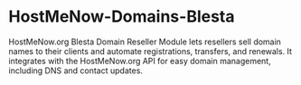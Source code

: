 # HostMeNow-Domains-Blesta
HostMeNow.org Blesta Domain Reseller Module lets resellers sell domain names to their clients and automate registrations, transfers, and renewals. It integrates with the HostMeNow.org API for easy domain management, including DNS and contact updates.
